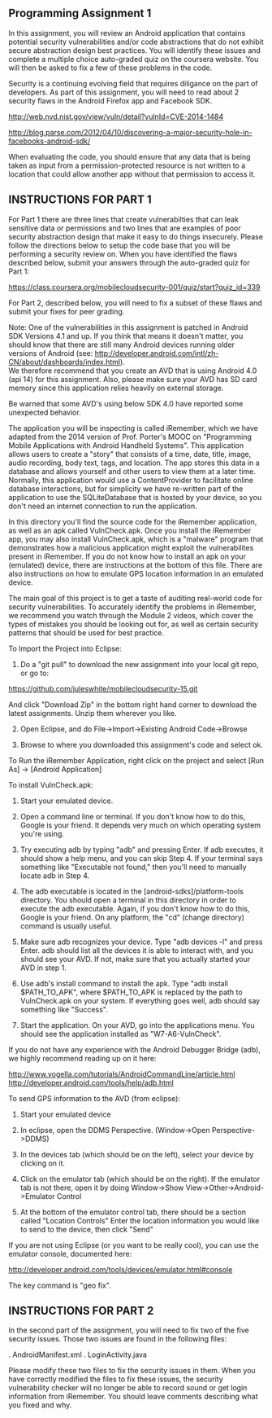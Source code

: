 Programming Assignment 1
---------------------------

In this assignment, you will review an Android application that
contains potential security vulnerabilities and/or code abstractions
that do not exhibit secure abstraction design best practices.  You
will identify these issues and complete a multiple choice auto-graded
quiz on the coursera website.  You will then be asked to fix a few of
these problems in the code.

Security is a continuing evolving field that requires diligance on the
part of developers.  As part of this assignment, you will need to read
about 2 security flaws in the Android Firefox app and Facebook SDK.

http://web.nvd.nist.gov/view/vuln/detail?vulnId=CVE-2014-1484

http://blog.parse.com/2012/04/10/discovering-a-major-security-hole-in-facebooks-android-sdk/

When evaluating the code, you should ensure that any data that is
being taken as input from a permission-protected resource is not
written to a location that could allow another app without that
permission to access it.

## INSTRUCTIONS FOR PART 1

For Part 1 there are three lines that create vulnerabilties that can
leak sensitive data or permissions and two lines that are examples of
poor security abstraction design that make it easy to do things
insecurely.  Please follow the directions below to setup the code base
that you will be performing a security review on. When you have
identified the flaws described below, submit your answers through the
auto-graded quiz for Part 1:

https://class.coursera.org/mobilecloudsecurity-001/quiz/start?quiz_id=339

For Part 2, described below, you will need to fix a subset of these
flaws and submit your fixes for peer grading.

Note: One of the vulnerabilities in this assignment is patched in
Android SDK Versions 4.1 and up.  If you think that means it doesn't
matter, you should know that there are still many Android devices 
running older versions of Android (see: http://developer.android.com/intl/zh-CN/about/dashboards/index.html).  
We therefore recommend that you create an AVD that is
using Android 4.0 (api 14) for this assignment. Also, please make
sure your AVD has SD card memory since this application relies heavily
on external storage.

Be warned that some AVD's using below SDK 4.0 have reported some unexpected
behavior.

The application you will be inspecting is called iRemember, which we
have adapted from the 2014 version of Prof. Porter's MOOC on "Programming Mobile
Applications with Android Handheld Systems".  This application allows
users to create a "story" that consists of a time, date, title, image,
audio recording, body text, tags, and location.  The app stores this
data in a database and allows yourself and other users to view them at
a later time.  Normally, this application would use a ContentProvider
to facilitate online database interactions, but for simplicity we have
re-written part of the application to use the SQLiteDatabase that is
hosted by your device, so you don't need an internet connection to run
the application.

In this directory you'll find the source code for the iRemember
application, as well as an apk called VulnCheck.apk.  Once you install
the iRemember app, you may also install VulnCheck.apk, which is a
"malware" program that demonstrates how a malicious application might
exploit the vulnerabilites present in iRemember.  If you do not know
how to install an apk on your (emulated) device, there are
instructions at the bottom of this file.  There are also instructions
on how to emulate GPS location information in an emulated device.

The main goal of this project is to get a taste of auditing real-world
code for security vulnerabilities.  To accurately identify the
problems in iRemember, we recommend you watch through the Module 2
videos, which cover the types of mistakes you should be looking out
for, as well as certain security patterns that should be used for best
practice.


To Import the Project into Eclipse:

1. Do a "git pull" to download the new assignment into your local git repo, or 
   go to:
   
https://github.com/juleswhite/mobilecloudsecurity-15.git
   
   And click "Download Zip" in the bottom right hand corner to download the latest
   assignments. Unzip them wherever you like. 
   
2. Open Eclipse, and do File->Import->Existing Android Code->Browse

3. Browse to where you downloaded this assignment's code and select ok. 

To Run the iRemember Application, right click on the project and select 
[Run As] -> [Android Application]

To install VulnCheck.apk:

1. Start your emulated device.

2. Open a command line or terminal. If you don't know how to do this,
   Google is your friend. It depends very much on which operating
   system you're using.

3. Try executing adb by typing "adb" and pressing Enter. If adb
   executes, it should show a help menu, and you can skip Step 4. If
   your terminal says something like "Executable not found," then
   you'll need to manually locate adb in Step 4.

4. The adb executable is located in the [android-sdks]/platform-tools
   directory. You should open a terminal in this directory in order to
   execute the adb executable. Again, if you don't know how to do
   this, Google is your friend. On any platform, the "cd" (change
   directory) command is usually useful.

5. Make sure adb recognizes your device. Type "adb devices -l" and
   press Enter. adb should list all the devices it is able to interact
   with, and you should see your AVD. If not, make sure that you
   actually started your AVD in step 1.

6. Use adb's install command to install the apk. Type "adb install
   $PATH_TO_APK", where $PATH_TO_APK is replaced by the path to
   VulnCheck.apk on your system. If everything goes well, adb should
   say something like "Success".

7. Start the application. On your AVD, go into the applications
   menu. You should see the application installed as
   "W7-A6-VulnCheck".

If you do not have any experience with the Android Debugger Bridge
(adb), we highly recommend reading up on it here:
	
http://www.vogella.com/tutorials/AndroidCommandLine/article.html
http://developer.android.com/tools/help/adb.html

To send GPS information to the AVD (from eclipse):

1. Start your emulated device

2. In eclipse, open the DDMS Perspective. (Window->Open Perspective->DDMS)

3. In the devices tab (which should be on the left), select your device by clicking on it.

4. Click on the emulator tab (which should be on the right). If the emulator tab is not there,
   open it by doing Window->Show View->Other->Android->Emulator Control

5. At the bottom of the emulator control tab, there should be a section called "Location Controls"
   Enter the location information you would like to send to the device, then click "Send"

If you are not using Eclipse (or you want to be really cool), you can
use the emulator console, documented here:

http://developer.android.com/tools/devices/emulator.html#console

The key command is "geo fix".

## INSTRUCTIONS FOR PART 2

In the second part of the assignment, you will need to fix two of the five
security issues. Those two issues are found in the following files:

. AndroidManifest.xml
. LoginActivity.java

Please modify these two files to fix the security issues in them.
When you have correctly modified the files to fix these issues, the
security vulnerability checker will no longer be able to record sound
or get login information from iRemember.  You should leave comments
describing what you fixed and why. 
